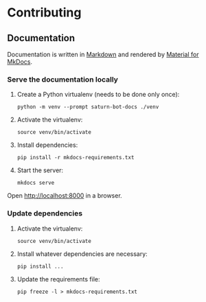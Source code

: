 # Contributing

## Documentation

Documentation is written in [Markdown](https://www.markdownguide.org/) and rendered by [Material for MkDocs](https://squidfunk.github.io/mkdocs-material/).

### Serve the documentation locally

1. Create a Python virtualenv (needs to be done only once):
   ```shell
   python -m venv --prompt saturn-bot-docs ./venv
   ```
2. Activate the virtualenv:
   ```shell
   source venv/bin/activate
   ```
3. Install dependencies:
   ```shell
   pip install -r mkdocs-requirements.txt
   ```
4. Start the server:
   ```shell
   mkdocs serve
   ```

Open [http://localhost:8000](http://localhost:8000) in a browser.

### Update dependencies

1. Activate the virtualenv:
   ```shell
   source venv/bin/activate
   ```
2. Install whatever dependencies are necessary:
   ```shell
   pip install ...
   ```
3. Update the requirements file:
   ```shell
   pip freeze -l > mkdocs-requirements.txt
   ```
